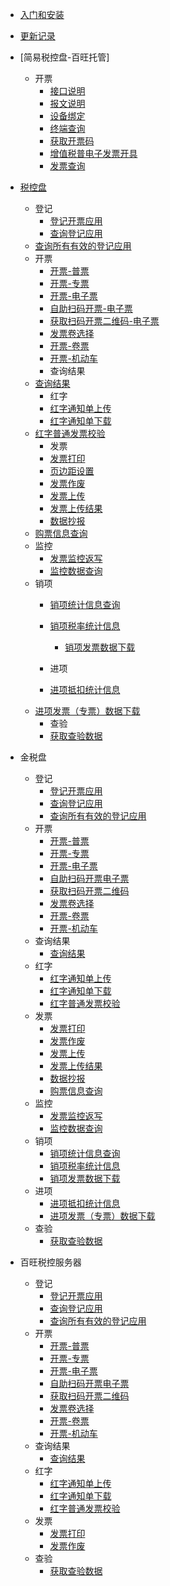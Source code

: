* [入门和安装]()
* [更新记录](CHANGELOG)
* [简易税控盘-百旺托管]
  
  * 开票
    * [接口说明](简易税控盘百旺托管/接口说明-简易税控盘-百旺托管.md)
    * [报文说明](简易税控盘百旺托管/报文说明-简易税控盘-百旺托管.md)
    * [设备绑定](简易税控盘百旺托管/设备绑定-简易税控盘-百旺托管.md)
    * [终端查询](简易税控盘百旺托管/终端查询-简易税控盘-百旺托管.md)
    * [获取开票码](简易税控盘百旺托管/获取开票码-简易税控盘-百旺托管.md)
    * [增值税普电子发票开具](简易税控盘百旺托管/增值税普电子发票开具-简易税控盘-百旺托管.md)
    * [发票查询](简易税控盘百旺托管/发票查询-简易税控盘-百旺托管.md)
  
* [税控盘](http://fpfw2.aiee.fun:6677/fpfw2/test/mnkp)
  
  * 登记
	  * [登记开票应用](税控盘/登记/登记开票应用-税控盘.md)
	* [查询登记应用](税控盘/登记/查询登记应用-税控盘.md)
  * [查询所有有效的登记应用](税控盘/登记/查询所有有效的登记应用-税控盘.md)
  * 开票
    * [开票-普票](税控盘/开票/普票开具-税控盘.md)
    * [开票-专票](税控盘/开票/专票开具-税控盘.md)
    * [开票-电子票](税控盘/开票/电票开具-税控盘.md)
    * [自助扫码开票-电子票](税控盘/开票/自助扫码开票-税控盘.md)
    * [获取扫码开票二维码-电子票](税控盘/开票/获取扫码开票二维码-税控盘.md)
    * [发票卷选择](税控盘/开票/发票卷选择-税控盘.md)
    * [开票-卷票](税控盘/开票/卷票开具-税控盘.md)
    * [开票-机动车](税控盘/开票/开票机动车-税控盘.md)
	* 查询结果
  * [查询结果](税控盘/查询结果/查询结果-税控盘.md)
	* 红字
	* [红字通知单上传](税控盘/红字/红字通知单上传-税控盘.md)
	* [红字通知单下载](税控盘/红字/红字通知单下载-税控盘.md)
  * [红字普通发票校验](税控盘/红字/红字普通发票校验-税控盘.md)
	* 发票
	* [发票打印](税控盘/发票/发票打印-税控盘.md)
	* [页边距设置](税控盘/发票/页边距设置-税控盘.md)
	* [发票作废](税控盘/发票/发票作废-税控盘.md)
	* [发票上传](税控盘/发票/发票上传-税控盘.md)
	* [发票上传结果](税控盘/发票/发票上传结果-税控盘.md)
	* [数据抄报](税控盘/发票/数据抄报-税控盘.md)
  * [购票信息查询](税控盘/发票/购票信息查询-税控盘.md)
  * 监控	
    * [发票监控返写](税控盘/监控/发票监控返写-税控盘.md)
    * [监控数据查询](税控盘/监控/监控数据查询-税控盘.md)
  * 销项
    * [销项统计信息查询](税控盘/销项/销项统计信息查询-税控盘.md)
    * [销项税率统计信息](税控盘/销项/销项税率统计信息-税控盘.md)
	  * [销项发票数据下载](税控盘/销项/销项发票数据下载-税控盘.md)
  
	* 进项
	* [进项抵扣统计信息](税控盘/进项/进项抵扣统计信息-税控盘.md)
  * [进项发票（专票）数据下载](税控盘/进项/进项发票（专票）数据下载-税控盘.md)
	* 查验
	* [获取查验数据](税控盘/查验/获取查验数据-税控盘.md)
	
	
	
* 金税盘
  * 登记
	* [登记开票应用](金税盘/登记/登记开票应用-金税盘.md)
	* [查询登记应用](金税盘/登记/查询登记应用-金税盘.md)
	* [查询所有有效的登记应用](金税盘/登记/查询所有有效的登记应用-金税盘.md)
  * 开票
    * [开票-普票](金税盘/开票/开票-普票-金税盘.md)
    * [开票-专票](金税盘/开票/开票-专票-金税盘.md)
    * [开票-电子票](金税盘/开票/开票-电子票-金税盘.md)
    * [自助扫码开票电子票](金税盘/开票/自助扫码开票电子票-金税盘.md)
    * [获取扫码开票二维码](金税盘/开票/获取扫码开票二维码-金税盘.md)
    * [发票卷选择](金税盘/开票/发票卷选择-金税盘.md)
    * [开票-卷票](金税盘/开票/开票-卷票-金税盘.md)
    * [开票-机动车](金税盘/开票/开票-机动车-金税盘.md)
  * 查询结果
    * [查询结果](金税盘/查询结果/查询结果-金税盘.md)
  * 红字
	* [红字通知单上传](金税盘/红字/红字通知单上传-金税盘.md)
	* [红字通知单下载](金税盘/红字/红字通知单下载-金税盘.md)
	* [红字普通发票校验](金税盘/红字/红字普通发票校验-金税盘.md)	
  * 发票
	* [发票打印](金税盘/发票/发票打印-金税盘.md)
	* [发票作废](金税盘/发票/发票作废-金税盘.md)
	* [发票上传](金税盘/发票/发票上传-金税盘.md)
	* [发票上传结果](金税盘/发票/发票上传结果-金税盘.md)
	* [数据抄报](金税盘/发票/数据抄报-金税盘.md)
	* [购票信息查询](金税盘/发票/购票信息查询-金税盘.md)
  * 监控
	* [发票监控返写](金税盘/监控/发票监控返写-金税盘.md)
    * [监控数据查询](金税盘/监控/监控数据查询-金税盘.md)
  * 销项
    * [销项统计信息查询](金税盘/销项/销项统计信息查询-金税盘.md)
    * [销项税率统计信息](金税盘/销项/销项税率统计信息-金税盘.md)
    * [销项发票数据下载](金税盘/销项/销项发票数据下载-金税盘.md)
  * 进项
	* [进项抵扣统计信息](金税盘/进项/进项抵扣统计信息-金税盘.md)
	* [进项发票（专票）数据下载](金税盘/进项/进项发票（专票）数据下载-金税盘.md)
  * 查验
	* [获取查验数据](金税盘/查验/获取查验数据-金税盘.md)
	
* 百旺税控服务器	
  * 登记
    * [登记开票应用](百旺税控服务器/登记/登记开票应用-税控服务器.md)
	* [查询登记应用](百旺税控服务器/登记/查询登记应用-税控服务器.md)
	* [查询所有有效的登记应用](百旺税控服务器/登记/查询所有有效登记应用-税控服务器.md)
  * 开票
    * [开票-普票](百旺税控服务器/开票/开票-普票-百旺税控服务器.md)
    * [开票-专票](百旺税控服务器/开票/专票开具-百旺税控服务器.md)
    * [开票-电子票](百旺税控服务器/开票/电票开具-百旺税控服务器.md)
    * [自助扫码开票电子票](百旺税控服务器/开票/自助扫码开具电票-百旺税控服务器.md)
    * [获取扫码开票二维码](百旺税控服务器/开票/获取扫码开具电票二维码-百旺税控服务器.md)
    * [发票卷选择](百旺税控服务器/开票/发票卷选择-百旺税控服务器.md)
    * [开票-卷票](百旺税控服务器/开票/卷票开具-百旺税控服务器.md)
    * [开票-机动车](百旺税控服务器/开票/机动车发票开具-百旺税控服务器.md)
  * 查询结果
    * [查询结果](百旺税控服务器/查询结果/查询结果-税控服务器.md)
  * 红字
	* [红字通知单上传](百旺税控服务器/红字/红字通知单上传-税控服务器.md)
	* [红字通知单下载](百旺税控服务器/红字/红字通知单下载-税控服务器.md)
	* [红字普通发票校验](百旺税控服务器/红字/红字普通发票效验-税控服务器.md)	
  * 发票
	* [发票打印](百旺税控服务器/发票/发票打印-税控服务器.md)
	* [发票作废](百旺税控服务器/发票/发票作废-税控服务器.md)
  * 查验
	* [获取查验数据](百旺税控服务器/查验/获取查验数据-税控服务器.md)